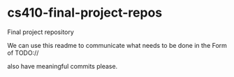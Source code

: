 # cs410-final-project-repos
Final project repository


We can use this readme to communicate what needs to be done in the Form of TODO://

also have meaningful commits please.

